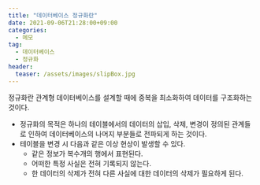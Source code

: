 ```yaml
---
title: "데이터베이스 정규화란"
date: 2021-09-06T21:28:00+09:00
categories:
  - 메모
tag:
  - 데이터베이스
  - 정규화
header:
  teaser: /assets/images/slipBox.jpg
---
```

정규화란 관계형 데이터베이스를 설계할 때에 중복을 최소화하여 데이터를 구조화하는 것이다.
* 정규화의 목적은 하나의 테이블에서의 데이터의 삽입, 삭제, 변경이 정의된 관계들로 인하여 데이터베이스의 나머지 부분들로 전파되게 하는 것이다. 
* 테이블을 변경 시 다음과 같은 이상 현상이 발생할 수 있다.
    * 같은 정보가 복수개의 행에서 표현된다.
    * 어떠한 특정 사실은 전혀 기록되지 않는다.
    * 한 데이터의 삭제가 전혀 다른 사실에 대한 데이터의 삭제가 필요하게 된다.